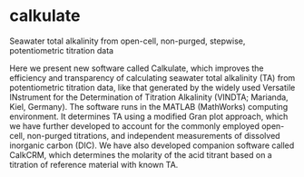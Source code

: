 # calkulate
Seawater total alkalinity from open-cell, non-purged, stepwise, potentiometric titration data

Here we present new software called Calkulate, which improves the efficiency and transparency of calculating seawater total alkalinity (TA) from potentiometric titration data, like that generated by the widely used Versatile INstrument for the Determination of Titration Alkalinity (VINDTA; Marianda, Kiel, Germany). The software runs in the MATLAB (MathWorks) computing environment. It determines TA using a modified Gran plot approach, which we have further developed to account for the commonly employed open-cell, non-purged titrations, and independent measurements of dissolved inorganic carbon (DIC). We have also developed companion software called CalkCRM, which determines the molarity of the acid titrant based on a titration of reference material with known TA.
